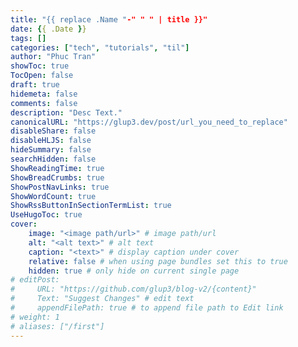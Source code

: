 ```yaml
---
title: "{{ replace .Name "-" " " | title }}"
date: {{ .Date }}
tags: []
categories: ["tech", "tutorials", "til"]
author: "Phuc Tran"
showToc: true
TocOpen: false
draft: true
hidemeta: false
comments: false
description: "Desc Text."
canonicalURL: "https://glup3.dev/post/url_you_need_to_replace"
disableShare: false
disableHLJS: false
hideSummary: false
searchHidden: false
ShowReadingTime: true
ShowBreadCrumbs: true
ShowPostNavLinks: true
ShowWordCount: true
ShowRssButtonInSectionTermList: true
UseHugoToc: true
cover:
    image: "<image path/url>" # image path/url
    alt: "<alt text>" # alt text
    caption: "<text>" # display caption under cover
    relative: false # when using page bundles set this to true
    hidden: true # only hide on current single page
# editPost:
#     URL: "https://github.com/glup3/blog-v2/{content}"
#     Text: "Suggest Changes" # edit text
#     appendFilePath: true # to append file path to Edit link
# weight: 1
# aliases: ["/first"]
---
```

